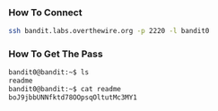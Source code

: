 ### How To Connect

```bash
ssh bandit.labs.overthewire.org -p 2220 -l bandit0
```

### How To Get The Pass

```bash
bandit0@bandit:~$ ls
readme
bandit0@bandit:~$ cat readme
boJ9jbbUNNfktd78OOpsqOltutMc3MY1
```
